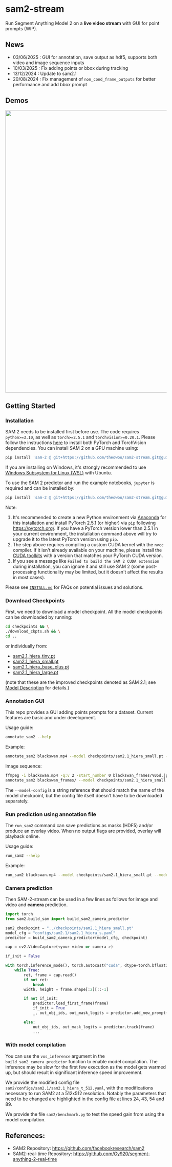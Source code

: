 # sam2-stream
Run Segment Anything Model 2 on a **live video stream** with GUI for point prompts (WIP).

## News
- 03/06/2025 : GUI for annotation, save output as hdf5, supports both video and image sequence inputs
- 10/03/2025 : Fix adding points or bbox during tracking
- 13/12/2024 : Update to sam2.1
- 20/08/2024 : Fix management of ```non_cond_frame_outputs``` for better performance and add bbox prompt

## Demos
<div align=center>
<p align="center">
<img src="./assets/blackswan.gif" width="880">
</p>

</div>



## Getting Started

### Installation

SAM 2 needs to be installed first before use. The code requires `python>=3.10`, as well as `torch>=2.5.1` and `torchvision>=0.20.1`. Please follow the instructions [here](https://pytorch.org/get-started/locally/) to install both PyTorch and TorchVision dependencies. You can install SAM 2 on a GPU machine using:

```bash
pip install 'sam-2 @ git+https://github.com/theowoo/sam2-stream.git@gui'
```
If you are installing on Windows, it's strongly recommended to use [Windows Subsystem for Linux (WSL)](https://learn.microsoft.com/en-us/windows/wsl/install) with Ubuntu.

To use the SAM 2 predictor and run the example notebooks, `jupyter` is required and can be installed by:

```bash
pip install 'sam-2 @ git+https://github.com/theowoo/sam2-stream.git@gui[notebooks]'
```

Note:
1. It's recommended to create a new Python environment via [Anaconda](https://www.anaconda.com/) for this installation and install PyTorch 2.5.1 (or higher) via `pip` following https://pytorch.org/. If you have a PyTorch version lower than 2.5.1 in your current environment, the installation command above will try to upgrade it to the latest PyTorch version using `pip`.
2. The step above requires compiling a custom CUDA kernel with the `nvcc` compiler. If it isn't already available on your machine, please install the [CUDA toolkits](https://developer.nvidia.com/cuda-toolkit-archive) with a version that matches your PyTorch CUDA version.
3. If you see a message like `Failed to build the SAM 2 CUDA extension` during installation, you can ignore it and still use SAM 2 (some post-processing functionality may be limited, but it doesn't affect the results in most cases).

Please see [`INSTALL.md`](./INSTALL.md) for FAQs on potential issues and solutions.

### Download Checkpoints

First, we need to download a model checkpoint. All the model checkpoints can be downloaded by running:

```bash
cd checkpoints && \
./download_ckpts.sh && \
cd ..
```

or individually from:

- [sam2.1_hiera_tiny.pt](https://dl.fbaipublicfiles.com/segment_anything_2/092824/sam2.1_hiera_tiny.pt)
- [sam2.1_hiera_small.pt](https://dl.fbaipublicfiles.com/segment_anything_2/092824/sam2.1_hiera_small.pt)
- [sam2.1_hiera_base_plus.pt](https://dl.fbaipublicfiles.com/segment_anything_2/092824/sam2.1_hiera_base_plus.pt)
- [sam2.1_hiera_large.pt](https://dl.fbaipublicfiles.com/segment_anything_2/092824/sam2.1_hiera_large.pt)

(note that these are the improved checkpoints denoted as SAM 2.1; see [Model Description](#model-description) for details.)

### Annotation GUI

This repo provides a GUI adding points prompts for a dataset. Current features are basic and under development. 

Usage guide: 

```bash
annotate_sam2 --help
```

Example:

```bash
annotate_sam2 blackswan.mp4 --model checkpoints/sam2.1_hiera_small.pt --model-config configs/sam2.1/sam2.1_hiera_s.yaml --output blackswan.annotation
```

Image sequence:

```bash
ffmpeg -i blackswan.mp4 -q:v 2 -start_number 0 blackswan_frames/%05d.jpg
annotate_sam2 blackswan_frames/ --model checkpoints/sam2.1_hiera_small.pt --model-config configs/sam2.1/sam2.1_hiera_s.yaml --output blackswan.annotation
```


The `--model-config` is a string reference that should match the name of the model checkpoint, but the config file itself doesn't have to be downloaded separately.

### Run prediction using annotation file

The `run_sam2` command can save predictions as masks (HDF5) and/or produce an overlay video. When no output flags are provided, overlay will playback online.

Usage guide: 

```bash
run_sam2 --help
```

Example:

```bash
run_sam2 blackswan.mp4 --model checkpoints/sam2.1_hiera_small.pt --model-config configs/sam2.1/sam2.1_hiera_s.yaml --annotation blackswan.annotation --output blackswan.segmentation --output-video blackswan_overlay.mp4
```


### Camera prediction

Then SAM-2-stream can be used in a few lines as follows for image and video and **camera** prediction.

```python
import torch
from sam2.build_sam import build_sam2_camera_predictor

sam2_checkpoint = "../checkpoints/sam2.1_hiera_small.pt"
model_cfg = "configs/sam2.1/sam2.1_hiera_s.yaml"
predictor = build_sam2_camera_predictor(model_cfg, checkpoint)

cap = cv2.VideoCapture(<your video or camera >)

if_init = False

with torch.inference_mode(), torch.autocast("cuda", dtype=torch.bfloat16):
    while True:
        ret, frame = cap.read()
        if not ret:
            break
        width, height = frame.shape[:2][::-1]

        if not if_init:
            predictor.load_first_frame(frame)
            if_init = True
            _, out_obj_ids, out_mask_logits = predictor.add_new_prompt(<your promot >)

        else:
            out_obj_ids, out_mask_logits = predictor.track(frame)
            ...
```

### With model compilation

You can use the `vos_inference` argument in the `build_sam2_camera_predictor` function to enable model compilation. The inference may be slow for the first few execution as the model gets warmed up, but should result in significant inference speed improvement. 

We provide the modified config file `sam2/configs/sam2.1/sam2.1_hiera_t_512.yaml`, with the modifications necessary to run SAM2 at a 512x512 resolution. Notably the parameters that need to be changed are highlighted in the config file at lines 24, 43, 54 and 89.

We provide the file `sam2/benchmark.py` to test the speed gain from using the model compilation.

## References:

- SAM2 Repository: https://github.com/facebookresearch/sam2
- SAM2-real-time Repository: https://github.com/Gy920/segment-anything-2-real-time

